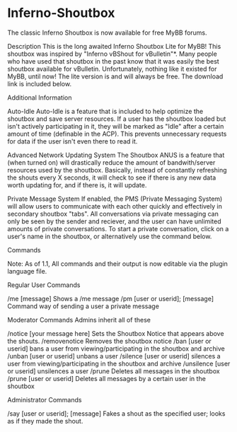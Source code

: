 Inferno-Shoutbox
================

The classic Inferno Shoutbox is now available for free MyBB forums.

Description
This is the long awaited Inferno Shoutbox Lite for MyBB! This shoutbox was inspired by "Inferno vBShout for vBulletin"*. Many people who have used that shoutbox in the past know that it was easily the best shoutbox available for vBulletin. Unfortunately, nothing like it existed for MyBB, until now! The lite version is and will always be free. The download link is included below.

Additional Information

Auto-Idle
Auto-Idle is a feature that is included to help optimize the shoutbox and save server resources. If a user has the shoutbox loaded but isn't actively participating in it, they will be marked as "Idle" after a certain amount of time (definable in the ACP). This prevents unnecessary requests for data if the user isn't even there to read it.

Advanced Network Updating System
The Shoutbox ANUS is a feature that (when turned on) will drastically reduce the amount of bandwith/server resources used by the shoutbox. Basically, instead of constantly refreshing the shouts every X seconds, it will check to see if there is any new data worth updating for, and if there is, it will update.

Private Message System
If enabled, the PMS (Private Messaging System) will allow users to communicate with each other quickly and effectively in secondary shoutbox "tabs". All conversations via private messaging can only be seen by the sender and reciever, and the user can have unlimited amounts of private conversations. To start a private conversation, click on a user's name in the shoutbox, or alternatively use the command below. 

Commands

Note: As of 1.1, All commands and their output is now editable via the plugin language file.

Regular User Commands

/me [message]
Shows a /me message
/pm [user or userid]; [message]
Command way of sending a user a private message

Moderator Commands
Admins inherit all of these

/notice [your message here]
Sets the Shoutbox Notice that appears above the shouts.
/removenotice
Removes the shoutbox notice
/ban [user or userid]
bans a user from viewing/participating in the shoutbox and archive
/unban [user or userid]
unbans a user
/silence [user or userid]
silences a user from viewing/participating in the shoutbox and archive
/unsilence [user or userid]
unsilences a user
/prune
Deletes all messages in the shoutbox
/prune [user or userid]
Deletes all messages by a certain user in the shoutbox

Administrator Commands

/say [user or userid]; [message]
Fakes a shout as the specified user; looks as if they made the shout. 

